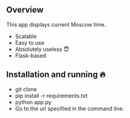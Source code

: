 ## Overview

This app displays current Moscow time.

* Scalable
* Easy to use
* Absolutely useless :innocent:
* Flask-based

## Installation and running :fire:

* git clone
* pip install -r requirements.txt
* python app.py
* Go to the url specified in the command line.